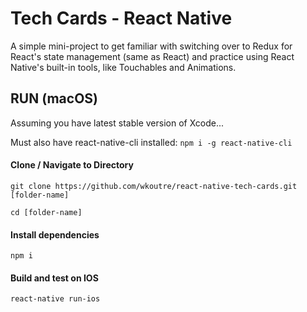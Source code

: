 # Tech Cards - React Native

A simple mini-project to get familiar with switching over to Redux for React's state management (same as React) and practice using React Native's built-in tools, like Touchables and Animations.

## RUN (macOS)

Assuming you have latest stable version of Xcode...

Must also have react-native-cli installed: ```npm i -g react-native-cli```

#### Clone / Navigate to Directory

```git clone https://github.com/wkoutre/react-native-tech-cards.git [folder-name]```

```cd [folder-name]```

#### Install dependencies

```npm i ```

#### Build and test on IOS

 ```react-native run-ios```

